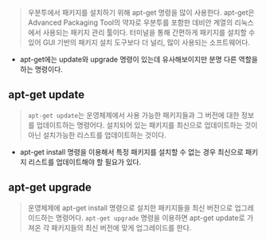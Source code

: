 > 우분투에서 패키지를 설치하기 위해 apt-get 명령을 많이 사용한다. apt-get은 Advanced Packaging Tool의 약자로 우분투를 포함한 데비안 계열의 리눅스에서 사용되는 패키지 관리 툴이다. 터미널을 통해 간편하게 패키지를 설치할 수 있어 GUI 기반의 패키지 설치 도구보다 더 널리, 많이 사용되는 소프트웨어다.
 
* apt-get에는 update와 upgrade 명령이 있는데 유사해보이지만 분명 다른 역할을 하는 명령이다.

 
## apt-get update
> `apt-get update`는 운영체제에서 사용 가능한 패키지들과 그 버전에 대한 정보를 업데이트하는 명령어다. 설치되어 있는 패키지를 최신으로 업데이트하는 것이 아닌 설치가능한 리스트를 업데이트하는 것이다.

* apt-get install 명령을 이용해서 특정 패키지를 설치할 수 없는 경우 최신으로 패키지 리스트를 업데이트해야 할 필요가 있다. 

## apt-get upgrade
> 운영체제에 apt-get install 명령으로 설치한 패키지들을 최신 버전으로 업그레이드하는 명령어다. `apt-get upgrade` 명령을 이용하면 apt-get update로 가져온 각 패키지들의 최신 버전에 맞게 업그레이드를 한다.